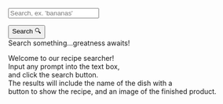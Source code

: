 <form>
<input id = "query" class = "input" placeholder="Search, ex. 'bananas' ">
</form>
<link rel="stylesheet" href="/frontcasts/assets/css/style.css">
<button class = "submit" onclick = "search()">Search 🔍</button>
<div id = "recipediv">Search something...greatness awaits!</div>
<div class="info-container">
<div class="info">
<p id="info" class="info-text">Welcome to our recipe searcher!<br>Input any prompt into the text box,<br>and click the search button.<br>The results will include the name of the dish with a <br>button to show the recipe, and an image of the finished product.<br></p>
</div>
</div>
<br><br><br><br><br><br><br><br><br><br><br><br><br><br><br><br><br><br><br><br>
<div id = "instructions" class = "instructions"></div>
<script>
const api_key = "353ca5d1296e4a1187d417811123d58b";
const options = {
                method: 'GET',
                headers: {
                    'Content-Type': 'application/json;charset=utf-8',
                },
            };
function search() {
    document.querySelector(".info").style.display = "none"
    const query = document.getElementById("query").value;
    const api_key = "353ca5d1296e4a1187d417811123d58b";
    const search_api_url = `https://api.spoonacular.com/recipes/complexSearch?apiKey=${api_key}&query=${query}`;
            fetch(search_api_url, options)
            .then(response => response.json())
            .then(data => {
                displayRecipes(data.results);
            })
            .catch(error => {
                console.error(error);
            });
        }
        let currentPage = 1;
const recipesPerPage = 2;
function fetchinfo(id) {
    if (document.getElementById("recipediv").innerHTML != "") {
        document.getElementById("recipediv").innerHTML = ""
    }
    else {
        const info_api_url = `https://api.spoonacular.com/recipes/${id}/information?apiKey=${api_key}`;
        fetch(info_api_url, options)
        .then(response => response.json())
        .then(data => {
            document.getElementById("recipediv").innerHTML += "<strong>Ingredients for " + data.title + "</strong>" + "<br><br><ul>"
            data.extendedIngredients.forEach(ing => {
                document.getElementById("recipediv").innerHTML += "<li>" + ing.name + "</li>"
            })
            document.getElementById("recipediv").innerHTML += "<br></ul>" 
            document.getElementById("recipediv").innerHTML += "<strong>Instructions for " + data.title + "</strong>" + "<br><br><ul>"
            document.getElementById("recipediv").innerHTML += "<ul><li>" + data.instructions + "</li></ul>"
            document.getElementById("recipediv").innerHTML += "<br></ul>" 
        })
    }
}
function displayRecipes(recipes) {
    const recipeList = document.getElementById("recipediv");
    recipeList.innerHTML = ""; 
    const startIndex = (currentPage - 1) * recipesPerPage;
    const endIndex = startIndex + recipesPerPage;
    const recipesToShow = recipes.slice(startIndex, endIndex);
    recipesToShow.forEach(recipe => {
        const recipeDiv = document.createElement("div");
        const image = document.createElement("img");
        recipeDiv.classList.add("recipe");
        image.src = recipe.image;
        image.alt = recipe.title;
        image.setAttribute('draggable', false);
        const titleLink = document.createElement("button");
        titleLink.addEventListener('click', () => {
            fetchinfo(recipe.id);
        });
        titleLink.textContent = recipe.title;
        const title = document.createElement("h3");
        title.appendChild(titleLink);
        recipeDiv.appendChild(title);
        recipeDiv.appendChild(image);
        recipeList.appendChild(recipeDiv);
    });
    const totalPages = Math.ceil(recipes.length / recipesPerPage);
    const pageDiv = document.createElement("div");
    pageDiv.classList.add("page");
    const prevButton = document.createElement("button");
    prevButton.textContent = "<<";
    prevButton.addEventListener("click", () => {
        if (currentPage > 1) {
            currentPage--;
            displayRecipes(recipes);
        }
    });
    pageDiv.appendChild(prevButton);
    const nextButton = document.createElement("button");
    nextButton.textContent = ">>";
    nextButton.addEventListener("click", () => {
        if (currentPage < totalPages) {
            currentPage++;
            displayRecipes(recipes);
        }
    });
    pageDiv.appendChild(nextButton);
    recipeList.appendChild(pageDiv);
}


</script>